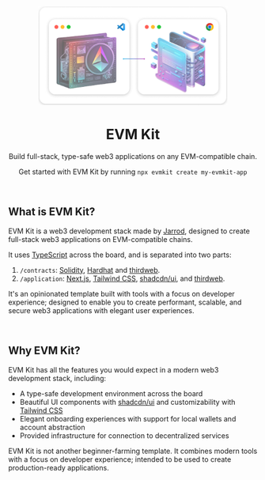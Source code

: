 <p align="center">
  <img src="./landing/public/hero.png" height="200px"/>
</p>

<h1 align="center">
  EVM Kit
</h1>

<p align="center">
  Build full-stack, type-safe web3 applications on any EVM-compatible chain.
</p>

<p align="center">
  Get started with EVM Kit by running <code>npx evmkit create my-evmkit-app</code>
</p>

<br/>

## What is EVM Kit?

EVM Kit is a web3 development stack made by [Jarrod](https://twitter.com/jarrodwattsdev), designed to create full-stack web3 applications on EVM-compatible chains.

It uses [TypeScript](https://www.typescriptlang.org/) across the board, and is separated into two parts:

1. `/contracts`: [Solidity](https://docs.soliditylang.org/en/v0.8.20/), [Hardhat](https://hardhat.org/) and [thirdweb](https://thirdweb.com/).
2. `/application`: [Next.js](https://nextjs.org/), [Tailwind CSS](https://tailwindcss.com/), [shadcdn/ui](https://ui.shadcn.com/), and [thirdweb](https://thirdweb.com/).

It's an opinionated template built with tools with a focus on developer experience; designed to enable you to create
performant, scalable, and secure web3 applications with elegant user experiences.

<br/>

## Why EVM Kit?

EVM Kit has all the features you would expect in a modern web3 development stack, including:

- A type-safe development environment across the board
- Beautiful UI components with [shadcdn/ui](https://ui.shadcn.com/) and customizability with [Tailwind CSS](https://tailwindcss.com/)
- Elegant onboarding experiences with support for local wallets and account abstraction
- Provided infrastructure for connection to decentralized services

EVM Kit is not another beginner-farming template. It combines modern tools with a focus on developer experience;
intended to be used to create production-ready applications.
